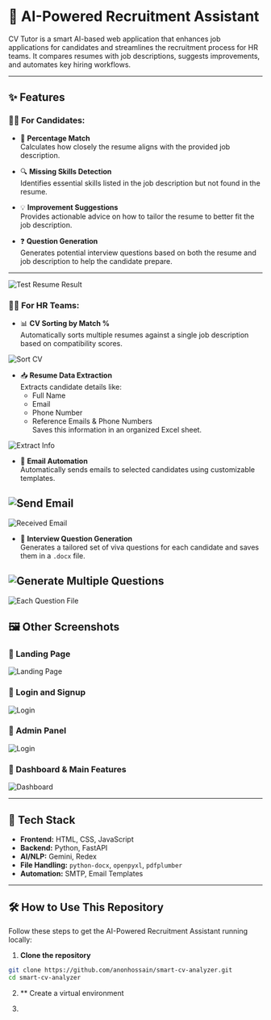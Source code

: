 # 🧠 AI-Powered Recruitment Assistant

CV Tutor is a smart AI-based web application that enhances job applications for candidates and streamlines the recruitment process for HR teams. It compares resumes with job descriptions, suggests improvements, and automates key hiring workflows.

---

## ✨ Features

### 👨‍💼 For Candidates:

- 🔢 **Percentage Match**  
  Calculates how closely the resume aligns with the provided job description.

- 🔍 **Missing Skills Detection**  
  Identifies essential skills listed in the job description but not found in the resume.

- 💡 **Improvement Suggestions**  
  Provides actionable advice on how to tailor the resume to better fit the job description.

- ❓ **Question Generation**  
  Generates potential interview questions based on both the resume and job description to help the candidate prepare.

---
![Test Resume Result](https://github.com/anonhossain/cv_project/blob/main/screenshots/12%20Test%20resume%20result.PNG)

### 🧑‍💻 For HR Teams:

- 📊 **CV Sorting by Match %**  
  Automatically sorts multiple resumes against a single job description based on compatibility scores.

![Sort CV](https://github.com/anonhossain/cv_project/blob/main/screenshots/5.%20Analyze%20CV.PNG)

- 📥 **Resume Data Extraction**  
  Extracts candidate details like:
  - Full Name
  - Email
  - Phone Number
  - Reference Emails & Phone Numbers  
  Saves this information in an organized Excel sheet.

![Extract Info](https://github.com/anonhossain/cv_project/blob/main/screenshots/6.Extract%20info.PNG)

- 📧 **Email Automation**  
  Automatically sends emails to selected candidates using customizable templates.

![Send Email](https://github.com/anonhossain/cv_project/blob/main/screenshots/9.2.PNG)
----
![Received Email](https://github.com/anonhossain/cv_project/blob/main/screenshots/9.3.PNG)

- 📄 **Interview Question Generation**  
  Generates a tailored set of viva questions for each candidate and saves them in a `.docx` file.

![Generate Multiple Questions](https://github.com/anonhossain/cv_project/blob/main/screenshots/11%20Generate%20Question%20Output.PNG)
----
![Each Question File](https://github.com/anonhossain/cv_project/blob/main/screenshots/7.Generate%20Q.PNG)

## 🖼️ Other Screenshots

### 📌 Landing Page
![Landing Page](https://github.com/anonhossain/cv_project/blob/main/screenshots/1.PNG)

### 📌 Login and Signup
![Login](https://github.com/anonhossain/cv_project/blob/main/screenshots/3.PNG)

### 📌 Admin Panel
![Login](https://github.com/anonhossain/cv_project/blob/main/screenshots/Admin%20credential%20change.PNG)

### 📌 Dashboard & Main Features
![Dashboard](https://github.com/anonhossain/cv_project/blob/main/screenshots/4%20hrbody.PNG)

---

## 🚀 Tech Stack

- **Frontend:** HTML, CSS, JavaScript
- **Backend:** Python, FastAPI
- **AI/NLP:** Gemini, Redex
- **File Handling:** `python-docx`, `openpyxl`, `pdfplumber`
- **Automation:** SMTP, Email Templates

---

## 🛠️ How to Use This Repository

Follow these steps to get the AI-Powered Recruitment Assistant running locally:

1. **Clone the repository**  
```bash
git clone https://github.com/anonhossain/smart-cv-analyzer.git
cd smart-cv-analyzer
```
2. ** Create a virtual environment

3. 
